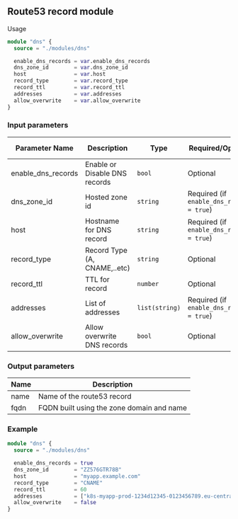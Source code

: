 ## Route53 record module
Usage
```terraform
module "dns" {
  source = "./modules/dns"

  enable_dns_records = var.enable_dns_records
  dns_zone_id        = var.dns_zone_id
  host               = var.host
  record_type        = var.record_type
  record_ttl         = var.record_ttl
  addresses          = var.addresses
  allow_overwrite    = var.allow_overwrite
}
```
### Input parameters
| Parameter Name     | Description                    | Type           | Required/Optional                         | Default Value |
|--------------------|--------------------------------|----------------|-------------------------------------------|---------------|
| enable_dns_records | Enable or Disable DNS records  | `bool`         | Optional                                  | `false`       |
| dns_zone_id        | Hosted zone id                 | `string`       | Required (if `enable_dns_records = true`) |               |
| host               | Hostname for DNS record        | `string`       | Required (if `enable_dns_records = true`) |               |
| record_type        | Record Type (A, CNAME,..etc)   | `string`       | Optional                                  | `CNAME`       |
| record_ttl         | TTL for record                 | `number`       | Optional                                  | `300`         |
| addresses          | List of addresses              | `list(string)` | Required (if `enable_dns_records = true`) |               |
| allow_overwrite    | Allow overwrite DNS records    | `bool`         | Optional                                  | `false`       |

### Output parameters

| Name | Description                               | 
|------|-------------------------------------------|
| name | Name of the route53 record                | 
| fqdn | FQDN built using the zone domain and name | 

### Example
```terraform
module "dns" {
  source = "./modules/dns"

  enable_dns_records = true
  dns_zone_id        = "ZZ576GTR78B"
  host               = "myapp.example.com"
  record_type        = "CNAME"
  record_ttl         = 60
  addresses          = ["k8s-myapp-prod-1234d12345-0123456789.eu-central-1.elb.amazonaws.com"]
  allow_overwrite    = false
}
```
